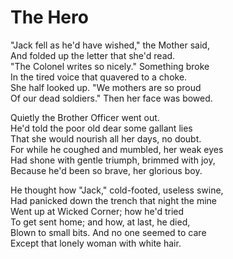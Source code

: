 # The Hero

"Jack fell as he'd have wished," the Mother said,  
And folded up the letter that she'd read.  
"The Colonel writes so nicely." Something broke  
In the tired voice that quavered to a choke.  
She half looked up. "We mothers are so proud  
Of our dead soldiers." Then her face was bowed.  
  
Quietly the Brother Officer went out.  
He'd told the poor old dear some gallant lies  
That she would nourish all her days, no doubt.  
For while he coughed and mumbled, her weak eyes  
Had shone with gentle triumph, brimmed with joy,  
Because he'd been so brave, her glorious boy.  
  
He thought how "Jack," cold-footed, useless swine,  
Had panicked down the trench that night the mine  
Went up at Wicked Corner; how he'd tried  
To get sent home; and how, at last, he died,  
Blown to small bits. And no one seemed to care  
Except that lonely woman with white hair.  